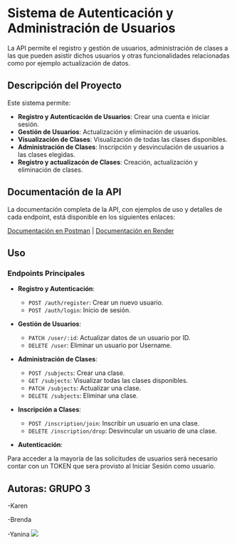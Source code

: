 # Sistema de Autenticación y Administración de Usuarios

La API permite el registro y gestión de usuarios, administración de clases a las que pueden asistir dichos usuarios y otras funcionalidades relacionadas como por ejemplo actualización de datos.


## Descripción del Proyecto

Este sistema permite:
- **Registro y Autenticación de Usuarios**: Crear una cuenta e iniciar sesión.
- **Gestión de Usuarios**: Actualización y eliminación de usuarios.
- **Visualización de Clases**: Visualización de todas las clases disponibles. 
- **Administración de Clases**: Inscripción y desvinculación de usuarios a las clases elegidas.
- **Registro y actualizacón de Clases**: Creación, actualización y eliminación de clases.  


## Documentación de la API

La documentación completa de la API, con ejemplos de uso y detalles de cada endpoint, está disponible en los siguientes enlaces:

[Documentación en Postman](https://documenter.getpostman.com/view/37273228/2sAY518Kyg) |
[Documentación en Render](https://tp-final-gz2w.onrender.com/subjects)

## Uso

### Endpoints Principales

- **Registro y Autenticación**:
  - `POST /auth/register`: Crear un nuevo usuario.
  - `POST /auth/login`: Inicio de sesión.
  
- **Gestión de Usuarios**:
  - `PATCH /user/:id`: Actualizar datos de un usuario por ID.
  - `DELETE /user`: Eliminar un usuario por Username.

- **Administración de Clases**:
  - `POST /subjects`: Crear una clase.
  - `GET /subjects`: Visualizar todas las clases disponibles.
  - `PATCH /subjects`: Actualizar una clase.
  - `DELETE /subjects`: Eliminar una clase.
  
- **Inscripción a Clases**:
  - `POST /inscription/join`: Inscribir un usuario en una clase.
  - `DELETE /inscription/drop`: Desvincular un usuario de una clase.

- **Autenticación**:

Para acceder a la mayoría de las solicitudes de usuarios será necesario contar con un TOKEN que sera provisto al Iniciar Sesión como usuario.

## Autoras: GRUPO 3
-Karen
</p>
-Brenda
</p>
-Yanina

<img src=https://i.pinimg.com/originals/8b/19/fe/8b19feb0d9eec43509283e74917a7fe9.gif>
